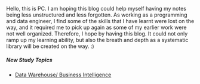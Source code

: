 Hello, this is PC. I am hoping this blog could help myself having my notes being less unstructured and less forgotten. As working as a programming and data engineer, I find some of the skills that I have learnt were lost on the way, and it required me to pick up again as some of my earlier work were not well organized. Therefore, I hope by having this blog. It could not only ramp up my learning ability, but also the breath and depth as a systematic library will be created on the way. :)

##### New Study Topics
* [Data Warehouse/ Business Intelligence][1]

[1]: //


